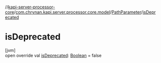 //[kapi-server-processor-core](../../../index.md)/[com.chrynan.kapi.server.processor.core.model](../index.md)/[PathParameter](index.md)/[isDeprecated](is-deprecated.md)

# isDeprecated

[jvm]\
open override val [isDeprecated](is-deprecated.md): [Boolean](https://kotlinlang.org/api/latest/jvm/stdlib/kotlin/-boolean/index.html) = false
